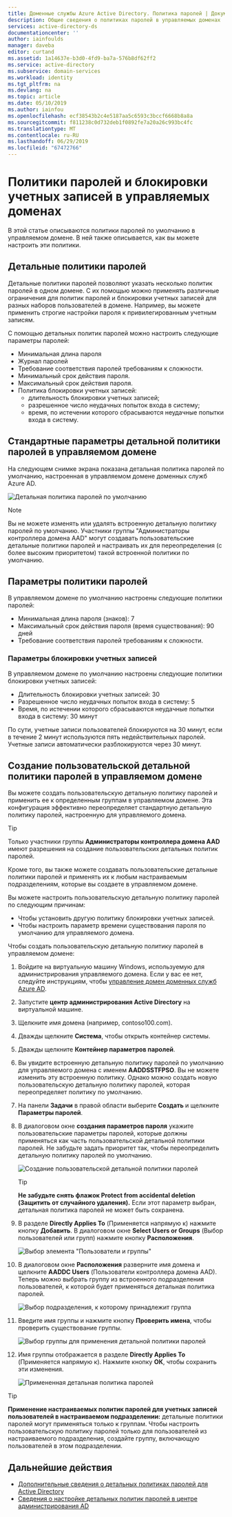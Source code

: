 ```yaml
---
title: Доменные службы Azure Active Directory. Политика паролей | Документация Майкрософт
description: Общие сведения о политиках паролей в управляемых доменах
services: active-directory-ds
documentationcenter: ''
author: iainfoulds
manager: daveba
editor: curtand
ms.assetid: 1a14637e-b3d0-4fd9-ba7a-576b8df62ff2
ms.service: active-directory
ms.subservice: domain-services
ms.workload: identity
ms.tgt_pltfrm: na
ms.devlang: na
ms.topic: article
ms.date: 05/10/2019
ms.author: iainfou
ms.openlocfilehash: ecf38543b2c4e5187aa5c6593c3bccf6668b8a8a
ms.sourcegitcommit: f811238c0d732deb1f0892fe7a20a26c993bc4fc
ms.translationtype: MT
ms.contentlocale: ru-RU
ms.lasthandoff: 06/29/2019
ms.locfileid: "67472766"
---
```

# <a name="password-and-account-lockout-policies-on-managed-domains"></a>Политики паролей и блокировки учетных записей в управляемых доменах
В этой статье описываются политики паролей по умолчанию в управляемом домене. В ней также описывается, как вы можете настроить эти политики.

## <a name="fine-grained-password-policies-fgpp"></a>Детальные политики паролей
Детальные политики паролей позволяют указать несколько политик паролей в одном домене. С их помощью можно применять различные ограничения для политик паролей и блокировки учетных записей для разных наборов пользователей в домене. Например, вы можете применить строгие настройки пароля к привилегированным учетным записям.

С помощью детальных политик паролей можно настроить следующие параметры паролей:
* Минимальная длина пароля
* Журнал паролей
* Требование соответствия паролей требованиям к сложности.
* Минимальный срок действия пароля.
* Максимальный срок действия пароля.
* Политика блокировки учетных записей:
    * длительность блокировки учетных записей;
    * разрешенное число неудачных попыток входа в систему;
    * время, по истечении которого сбрасываются неудачные попытки входа в систему.


## <a name="default-fine-grained-password-policy-settings-on-a-managed-domain"></a>Стандартные параметры детальной политики паролей в управляемом домене
На следующем снимке экрана показана детальная политика паролей по умолчанию, настроенная в управляемом домене доменных служб Azure AD.

![Детальная политика паролей по умолчанию](./media/how-to/default-fgpp.png)

> [!NOTE]
> Вы не можете изменять или удалять встроенную детальную политику паролей по умолчанию. Участники группы "Администраторы контроллера домена AAD" могут создавать пользовательские детальные политики паролей и настраивать их для переопределения (с более высоким приоритетом) такой встроенной политики по умолчанию.
>
>

## <a name="password-policy-settings"></a>Параметры политики паролей
В управляемом домене по умолчанию настроены следующие политики паролей:
* Минимальная длина пароля (знаков): 7
* Максимальный срок действия пароля (время существования): 90 дней
* Требование соответствия паролей требованиям к сложности.

### <a name="account-lockout-settings"></a>Параметры блокировки учетных записей
В управляемом домене по умолчанию настроены следующие политики блокировки учетных записей:
* Длительность блокировки учетных записей: 30
* Разрешенное число неудачных попыток входа в систему: 5
* Время, по истечении которого сбрасываются неудачные попытки входа в систему: 30 минут

По сути, учетные записи пользователей блокируются на 30 минут, если в течение 2 минут используются пять недействительных паролей. Учетные записи автоматически разблокируются через 30 минут.


## <a name="create-a-custom-fine-grained-password-policy-fgpp-on-a-managed-domain"></a>Создание пользовательской детальной политики паролей в управляемом домене
Вы можете создать пользовательскую детальную политику паролей и применить ее к определенным группам в управляемом домене. Эта конфигурация эффективно переопределяет стандартную детальную политику паролей, настроенную для управляемого домена.

> [!TIP]
> Только участники группы **Администраторы контроллера домена AAD** имеют разрешения на создание пользовательских детальных политик паролей.
>
>

Кроме того, вы также можете создавать пользовательские детальные политики паролей и применять их к любым настраиваемым подразделениям, которые вы создаете в управляемом домене.

Вы можете настроить пользовательскую детальную политику паролей по следующим причинам:
* Чтобы установить другую политику блокировки учетных записей.
* Чтобы настроить параметр времени существования пароля по умолчанию для управляемого домена.

Чтобы создать пользовательскую детальную политику паролей в управляемом домене:
1. Войдите на виртуальную машину Windows, используемую для администрирования управляемого домена. Если у вас ее нет, следуйте инструкциям, чтобы [управление домен доменных служб Azure AD](manage-domain.md).
2. Запустите **центр администрирования Active Directory** на виртуальной машине.
3. Щелкните имя домена (например, contoso100.com).
4. Дважды щелкните **Система**, чтобы открыть контейнер системы.
5. Дважды щелкните **Контейнер параметров паролей**.
6. Вы увидите встроенную детальную политику паролей по умолчанию для управляемого домена с именем **AADDSSTFPSO**. Вы не можете изменить эту встроенную политику. Однако можно создать новую пользовательскую детальную политику паролей, которая переопределяет политику по умолчанию.
7. На панели **Задачи** в правой области выберите **Создать** и щелкните **Параметры паролей**.
8. В диалоговом окне **создания параметров пароля** укажите пользовательские параметры паролей, которые должны применяться как часть пользовательской детальной политики паролей. Не забудьте задать приоритет так, чтобы переопределить детальную политику паролей по умолчанию.

   ![Создание пользовательской детальной политики паролей](./media/how-to/custom-fgpp.png)

   > [!TIP]
   > **Не забудьте снять флажок Protect from accidental deletion (Защитить от случайного удаления).** Если этот параметр выбран, детальная политика паролей не может быть сохранена.
   >
   >

9. В разделе **Directly Applies To** (Применяется напрямую к) нажмите кнопку **Добавить**. В диалоговом окне **Select Users or Groups** (Выбор пользователей или групп) нажмите кнопку **Расположения**.

   ![Выбор элемента "Пользователи и группы"](./media/how-to/fgpp-applies-to.png)

10. В диалоговом окне **Расположения** разверните имя домена и щелкните **AADDC Users** (Пользователи контроллера домена AAD). Теперь можно выбрать группу из встроенного подразделения пользователей, к которой будет применяться детальная политика паролей.

    ![Выбор подразделения, к которому принадлежит группа](./media/how-to/fgpp-container.png)

11. Введите имя группы и нажмите кнопку **Проверить имена**, чтобы проверить существование группы.

    ![Выбор группы для применения детальной политики паролей](./media/how-to/fgpp-apply-group.png)

12. Имя группы отображается в разделе **Directly Applies To** (Применяется напрямую к). Нажмите кнопку **ОК**, чтобы сохранить эти изменения.

    ![Примененная детальная политика паролей](./media/how-to/fgpp-applied.png)

> [!TIP]
> **Применение настраиваемых политик паролей для учетных записей пользователей в настраиваемом подразделении:** детальные политики паролей могут применяться только к группам. Чтобы настроить пользовательскую политику паролей только для пользователей из настраиваемого подразделения, создайте группу, включающую пользователей в этом подразделении.
>
>

## <a name="next-steps"></a>Дальнейшие действия
* [Дополнительные сведения о детальных политиках паролей для Active Directory](/previous-versions/windows/it-pro/windows-server-2008-R2-and-2008/cc770394(v=ws.10))
* [Сведения о настройке детальных политик паролей в центре администрирования AD](https://docs.microsoft.com/windows-server/identity/ad-ds/get-started/adac/introduction-to-active-directory-administrative-center-enhancements--level-100-#fine_grained_pswd_policy_mgmt)
